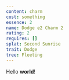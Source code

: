 ```yaml
---
content: charm
cost: something
essence: 2
name: Dodge e2 Charm 2
rating: 2
requires: []
splat: Second Sunrise
trait: Dodge
tree: Fleeting
---
```


Hello **world**!
